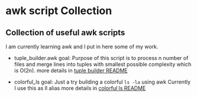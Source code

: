 # awk script Collection
## Collection of useful awk scripts
I am currently learning awk and I put in here some of my work. 

- tuple_builder.awk
goal: Purpose of this script is to process n number of files and merge lines into tuples with smallest possible complexity which is O(2n).
more details in [tuple builder README](https://github.com/amitjerochim/awk_script_collection/blob/main/tuple_builder/README.md)

- colorful_ls
goal: Just a try building a colorful ```ls -la``` using awk
Currently I use this as ll alias
more details in [colorful ls README](https://github.com/amitjerochim/awk_script_collection/blob/main/colorful_ls/README.md)

